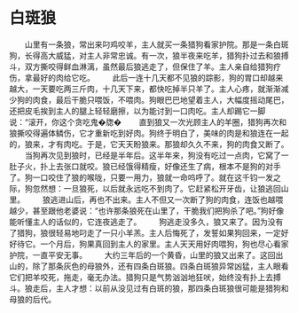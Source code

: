 # 白斑狼
　　山里有一条狼，常出来叼鸡咬羊，主人就买一条猎狗看家护院。那是一条白斑狗，长得高大威猛，对主人非常忠诚。有一次，狼半夜来吃羊，猎狗扑过去和狼搏斗，双方撕咬得鲜血淋漓，虽然最后狼逃走了，但保住了羊。主人亲自给猎狗疗伤，拿最好的肉给它吃。 
　　此后一连十几天都不见狼的踪影，狗的胃口却越来越大，一天要吃两三斤肉，十几天下来，都快吃掉半只羊了。主人心疼，就渐渐减少狗的肉食，最后干脆只喂饭，不喂肉。狗眼巴巴地望着主人，大幅度摇动尾巴，还把皮毛挨到主人的腿上轻轻磨擦，以为能讨到一口肉吃。主人却踢它一脚说：“滚开，你这个贪吃鬼�牎� 
　　直到狼又一次光顾主人的羊圈，猎狗再次和狼撕咬得遍体鳞伤，它才重新吃到好肉。狗终于明白了，美味的肉是和狼连在一起的，狼来，才有肉吃。于是，它天天盼狼来。那狼却久久不来，狗的肉食又断了。 
　　当狗再次见到狼时，已经是半年后。这半年来，狗没有吃过一点肉，它窝了一肚子火，扑上去张口就咬。狼已经饿得精瘦，好像还生了病，根本不是狗的对手了。狗一口咬住了狼的喉咙，只要一用力，狼就一命呜呼了。就在这千钧一发之际，狗忽然想：一旦狼死，以后就永远吃不到肉了。它赶紧松开牙齿，让狼逃回山里。 
　　狼逃进山后，再也不出来。主人不但又一次断了狗的肉食，连饭也越喂越少，甚至跟他老婆说：“也许那条狼死在山里了，干脆我们把狗杀了吧。”狗好像能听懂主人的话似的，它连夜逃走了。 
　　狗逃走没多久，狼又来了。因为没有了猎狗，狼很轻易地叼走了一只小羊羔。主人后悔死了，发誓如果狗回来，一定好好待它。一个月后，狗果真回到主人的家里。主人天天用好肉喂狗，狗也尽心看家护院，一直平安无事。 
　　大约三年后的一个黄昏，山里的狼又出来了。这回出山的，除了那条灰色的母狼外，还有四条白斑狼。四条白斑狼异常凶猛，主人眼看它们把羊咬死，拖走，毫无办法。猎狗只是气势汹汹地狂吠，始终没有扑上去搏斗。狼走后，主人才想：以前从没见过有白斑的狼，那四条白斑狼很可能是猎狗和母狼的后代。
 